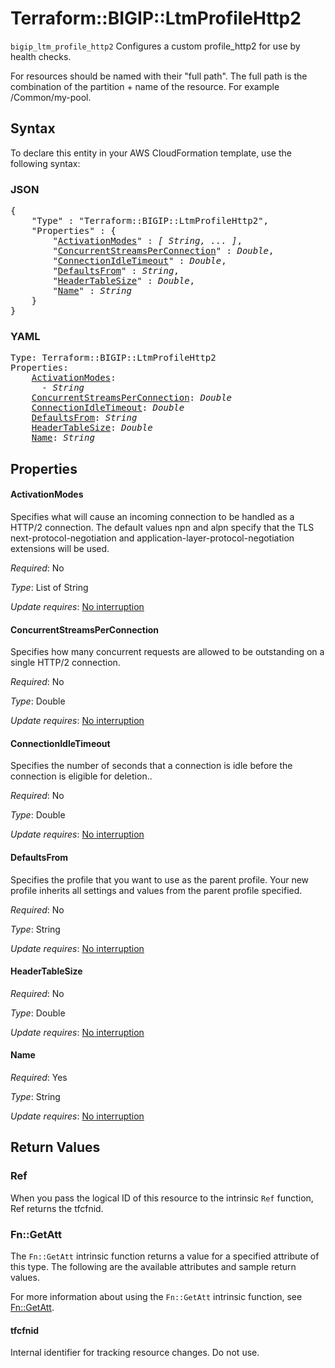# Terraform::BIGIP::LtmProfileHttp2

`bigip_ltm_profile_http2` Configures a custom profile_http2 for use by health checks.

For resources should be named with their "full path". The full path is the combination of the partition + name of the resource. For example /Common/my-pool.

## Syntax

To declare this entity in your AWS CloudFormation template, use the following syntax:

### JSON

<pre>
{
    "Type" : "Terraform::BIGIP::LtmProfileHttp2",
    "Properties" : {
        "<a href="#activationmodes" title="ActivationModes">ActivationModes</a>" : <i>[ String, ... ]</i>,
        "<a href="#concurrentstreamsperconnection" title="ConcurrentStreamsPerConnection">ConcurrentStreamsPerConnection</a>" : <i>Double</i>,
        "<a href="#connectionidletimeout" title="ConnectionIdleTimeout">ConnectionIdleTimeout</a>" : <i>Double</i>,
        "<a href="#defaultsfrom" title="DefaultsFrom">DefaultsFrom</a>" : <i>String</i>,
        "<a href="#headertablesize" title="HeaderTableSize">HeaderTableSize</a>" : <i>Double</i>,
        "<a href="#name" title="Name">Name</a>" : <i>String</i>
    }
}
</pre>

### YAML

<pre>
Type: Terraform::BIGIP::LtmProfileHttp2
Properties:
    <a href="#activationmodes" title="ActivationModes">ActivationModes</a>: <i>
      - String</i>
    <a href="#concurrentstreamsperconnection" title="ConcurrentStreamsPerConnection">ConcurrentStreamsPerConnection</a>: <i>Double</i>
    <a href="#connectionidletimeout" title="ConnectionIdleTimeout">ConnectionIdleTimeout</a>: <i>Double</i>
    <a href="#defaultsfrom" title="DefaultsFrom">DefaultsFrom</a>: <i>String</i>
    <a href="#headertablesize" title="HeaderTableSize">HeaderTableSize</a>: <i>Double</i>
    <a href="#name" title="Name">Name</a>: <i>String</i>
</pre>

## Properties

#### ActivationModes

Specifies what will cause an incoming connection to be handled as a HTTP/2 connection. The default values npn and alpn specify that the TLS next-protocol-negotiation and application-layer-protocol-negotiation extensions will be used.

_Required_: No

_Type_: List of String

_Update requires_: [No interruption](https://docs.aws.amazon.com/AWSCloudFormation/latest/UserGuide/using-cfn-updating-stacks-update-behaviors.html#update-no-interrupt)

#### ConcurrentStreamsPerConnection

Specifies how many concurrent requests are allowed to be outstanding on a single HTTP/2 connection.

_Required_: No

_Type_: Double

_Update requires_: [No interruption](https://docs.aws.amazon.com/AWSCloudFormation/latest/UserGuide/using-cfn-updating-stacks-update-behaviors.html#update-no-interrupt)

#### ConnectionIdleTimeout

Specifies the number of seconds that a connection is idle before the connection is eligible for deletion..

_Required_: No

_Type_: Double

_Update requires_: [No interruption](https://docs.aws.amazon.com/AWSCloudFormation/latest/UserGuide/using-cfn-updating-stacks-update-behaviors.html#update-no-interrupt)

#### DefaultsFrom

Specifies the profile that you want to use as the parent profile. Your new profile inherits all settings and values from the parent profile specified.

_Required_: No

_Type_: String

_Update requires_: [No interruption](https://docs.aws.amazon.com/AWSCloudFormation/latest/UserGuide/using-cfn-updating-stacks-update-behaviors.html#update-no-interrupt)

#### HeaderTableSize

_Required_: No

_Type_: Double

_Update requires_: [No interruption](https://docs.aws.amazon.com/AWSCloudFormation/latest/UserGuide/using-cfn-updating-stacks-update-behaviors.html#update-no-interrupt)

#### Name

_Required_: Yes

_Type_: String

_Update requires_: [No interruption](https://docs.aws.amazon.com/AWSCloudFormation/latest/UserGuide/using-cfn-updating-stacks-update-behaviors.html#update-no-interrupt)

## Return Values

### Ref

When you pass the logical ID of this resource to the intrinsic `Ref` function, Ref returns the tfcfnid.

### Fn::GetAtt

The `Fn::GetAtt` intrinsic function returns a value for a specified attribute of this type. The following are the available attributes and sample return values.

For more information about using the `Fn::GetAtt` intrinsic function, see [Fn::GetAtt](https://docs.aws.amazon.com/AWSCloudFormation/latest/UserGuide/intrinsic-function-reference-getatt.html).

#### tfcfnid

Internal identifier for tracking resource changes. Do not use.

